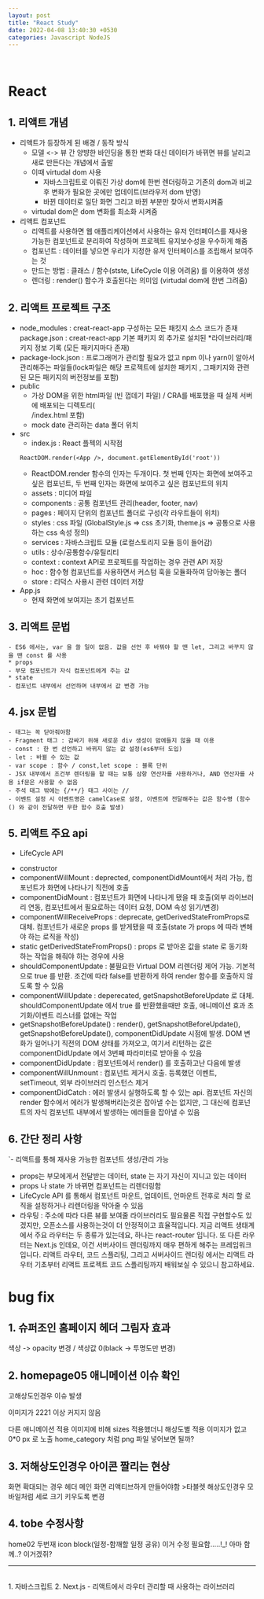 ```yaml
---
layout: post
title: "React Study"
date: 2022-04-08 13:40:30 +0530
categories: Javascript NodeJS
---
```


<br>

# React

## 1. 리액트 개념

- 리액트가 등장하게 된 배경 / 동작 방식
  - 모델 <-> 뷰 간 양뱡한 바인딩을 통한 변화 대신 데이터가 바뀌면 뷰를 날리고 새로 만든다는 개념에서 출발
  - 이때 virtudal dom 사용
    - 자바스크립트로 이뤄진 가상 dom에 한번 렌더링하고 기존의 dom과 비교 후 변화가 필요한 곳에만 업데이트(브라우저 dom 반영)
    - 바뀐 데이터로 일단 화면 그리고 바뀐 부분만 찾아서 변화시켜줌
  - virtudal dom은 dom 변화를 최소화 시켜줌
- 리액트 컴포넌트
  - 리액트를 사용하면 웹 애플리케이션에서 사용하는 유저 인터페이스를 재사용 가능한 컴포넌트로 분리하여 작성하며 프로젝트 유지보수성을 우수하게 해줌
  - 컴포넌트 : 데이터를 넣으면 우리가 지정한 유저 인터페이스를 조립해서 보여주는 것
  - 만드는 방법 : 클래스 / 함수(stste, LifeCycle 이용 어려움) 를 이용하여 생성
  - 렌더링 : render() 함수가 호출된다는 의미임 (virtudal dom에 한번 그려줌)

## 2. 리액트 프로젝트 구조

- node_modules : creat-react-app 구성하는 모든 패킷지 소스 코드가 존재
  package.json : creat-react-app 기본 패키지 외 추가로 설치된 \*라이브러리/패키지 정보 기록 (모든 패키지마다 존재)
- package-lock.json : 프로그래머가 관리할 필요가 없고 npm 이나 yarn이 알아서 관리해주는 파일들(lock파일은 해당 프로젝트에 설치한 패키지 , 그패키지와 관련된 모든 패키지의 버전정보를 포함)
- public
  - 가상 DOM을 위한 html파일 (빈 껍데기 파일) / CRA를 배포했을 때 실제 서버에 배포되는 디렉토리(<div id="root"><div>/index.html 포함)
  - mock date 관리하는 data 폴더 위치
- src
  - index.js : React 플젝의 시작점
  ```
  ReactDOM.render(<App />, document.getElementById('root'))
  ```
  - ReactDOM.render 함수의 인자는 두개이다. 첫 번째 인자는 화면에 보여주고 싶은 컴포넌트, 두 번째 인자는 화면에 보여주고 싶은 컴포넌트의 위치
  - assets : 미디어 파일
  - components : 공통 컴포넌트 관리(header, footer, nav)
  - pages : 페이지 단위의 컴포넌트 폴더로 구성(각 라우트들이 위치)
  - styles : css 파일 (GlobalStyle.js => css 초기화, theme.js => 공통으로 사용하는 css 속성 정의)
  - services : 자바스크립트 모듈 (로컬스토리지 모듈 등이 들어감)
  - utils : 상수/공통함수/유틸리티
  - context : context API로 프로젝트를 작업하는 경우 관련 API 저장
  - hoc : 함수형 컴포넌트를 사용하면서 커스텀 훅을 모듈화하여 담아놓는 폴더
  - store : 리덕스 사용시 관련 데이터 저장
- App.js
  - 현재 화면에 보여지는 초기 컴포넌트

## 3. 리액트 문법

    - ES6 에서는, var 을 쓸 일이 없음. 값을 선언 후 바꿔야 할 땐 let, 그리고 바꾸지 않을 땐 const 를 사용
    * props
    - 부모 컴포넌트가 자식 컴포넌트에게 주는 값
    * state
    - 컴포넌트 내부에서 선언하며 내부에서 값 변경 가능

## 4. jsx 문법

    - 태그는 꼭 닫아줘야함
    - Fragment 태그 : 감싸기 위해 새로운 div 생성이 맘에들지 않을 때 이용
    - const : 한 번 선언하고 바뀌지 않는 값 설정(es6부터 도입)
    - let : 바뀔 수 있는 값
    - var scope : 함수 / const,let scope : 블록 단위
    - JSX 내부에서 조건부 렌더링을 할 때는 보통 삼항 연산자를 사용하거나, AND 연산자를 사용 if문은 사용할 수 없음
    - 주석 태그 밖에는 {/**/} 태그 사이는 //
    - 이벤트 설정 시 이벤트명은 camelCase로 설정, 이벤트에 전달해주는 값은 함수명 (함수() 와 같이 전달하면 무한 함수 호출 발생)

## 5. 리액트 주요 api

- LifeCycle API

* constructor
* componentWillMount : deprected, componentDidMount에서 처리 가능, 컴포넌트가 화면에 나타나기 직전에 호출
* componentDidMount : 컴포넌트가 화면에 나타나게 됐을 때 호출(외부 라이브러리 연동, 컴포넌트에서 필요로하는 데이터 요청, DOM 속성 읽기/변경)
* componentWillReceiveProps : deprecate, getDerivedStateFromProps로 대체. 컴포넌트가 새로운 props 를 받게됐을 때 호출(state 가 props 에 따라 변해야 하는 로직을 작성)
* static getDerivedStateFromProps() : props 로 받아온 값을 state 로 동기화 하는 작업을 해줘야 하는 경우에 사용
* shouldComponentUpdate : 불필요한 Virtual DOM 리렌더링 제어 가능. 기본적으로 true 를 반환. 조건에 따라 false를 반환하게 하여 render 함수를 호출하지 않도록 할 수 있음
* componentWillUpdate : deperecated, getSnapshotBeforeUpdate 로 대체. shouldComponentUpdate 에서 true 를 반환했을때만 호출, 애니메이션 효과 초기화/이벤트 리스너를 없애는 작업
* getSnapshotBeforeUpdate()
  : render(), getSnapshotBeforeUpdate(), getSnapshotBeforeUpdate(), componentDidUpdate 시점에 발생. DOM 변화가 일어나기 직전의 DOM 상태를 가져오고, 여기서 리턴하는 값은 componentDidUpdate 에서 3번째 파라미터로 받아올 수 있음
* componentDidUpdate : 컴포넌트에서 render() 를 호출하고난 다음에 발생
* componentWillUnmount : 컴포넌트 제거시 호출. 등록했던 이벤트, setTimeout, 외부 라이브러리 인스턴스 제거
* componentDidCatch : 에러 발생시 실행하도록 할 수 있는 api. 컴포넌트 자신의 render 함수에서 에러가 발생해버리는것은 잡아낼 수는 없지만, 그 대신에 컴포넌트의 자식 컴포넌트 내부에서 발생하는 에러들을 잡아낼 수 있음

## 6. 간단 정리 사항

`- 리액트를 통해 재사용 가능한 컴포넌트 생성/관리 가능

- props는 부모에게서 전달받는 데이터, state 는 자기 자신이 지니고 있는 데이터
- props 나 state 가 바뀌면 컴포넌트는 리렌더링함
- LifeCycle API 를 통해서 컴포넌트 마운트, 업데이트, 언마운트 전후로 처리 할 로직을 설정하거나 리렌더링을 막아줄 수 있음
- 라우팅 : 주소에 따라 다른 뷰를 보여줄 라이브러리도 필요물론 직접 구현할수도 있겠지만, 오픈소스를 사용하는것이 더 안정적이고 효율적입니다. 지금 리액트 생태계에서 주요 라우터는 두 종류가 있는데요, 하나는 react-router 입니다. 또 다른 라우터는 Next.js 인데요, 이건 서버사이드 렌더링까지 매우 편하게 해주는 프레임워크 입니다. 리액트 라우터, 코드 스플리팅, 그리고 서버사이드 렌더링 에서는 리액트 라우터 기초부터 리액트 프로젝트 코드 스플리팅까지 배워보실 수 있으니 참고하세요.

# bug fix

## 1. 슈퍼조인 홈페이지 헤더 그림자 효과

색상 -> opacity 변경 / 색상값 0(black -> 투명도만 변경)

## 2. homepage05 애니메이션 이슈 확인

고해상도인경우 이슈 발생

이미지가 2221 이상 커지지 않음

다른 애니메이션 적용 이미지에 비해 sizes 적용했더니 해상도별 적용 이미지가 없고 0\*0 px 로 노출
home_category 처럼 png 파일 넣어보면 될까?

## 3. 저해상도인경우 아이콘 짤리는 현상

화면 확대되는 경우 헤더 메인 화면 리액티브하게 만들어야함 >타블렛 해상도인경우 모바일처럼 세로 크기 키우도록 변경

## 4. tobe 수정사항

home02 두번재 icon block(일정-함깨할 일정 공유) 이거 수정 필요함.....!\_! 아마 함께..? 이거겠쥐?

<hr/><br>
1. 자바스크립트
2. Next.js
- 리액트에서 라우터 관리할 때 사용하는 라이브러리
